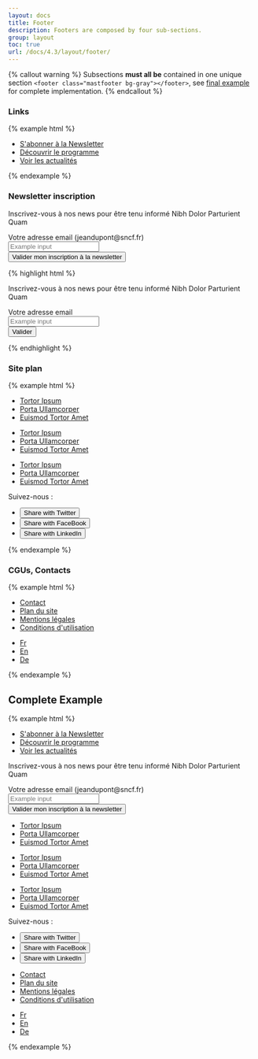 ```yaml
---
layout: docs
title: Footer
description: Footers are composed by four sub-sections.
group: layout
toc: true
url: /docs/4.3/layout/footer/
---
```


{% callout warning %}
Subsections **must all be** contained in one unique section `<footer class="mastfooter bg-gray"></footer>`, see [final example](#complete-example) for complete implementation.
{% endcallout %}

### Links

{% example html %}
<footer class="mastfooter bg-gray">
  <div class="container d-flex flex-column">
    <ul class="mastfooter-links order-2 order-md-1 row text-white gy-5 mb-0">
      <li class="col-12 col-md-4 pb-3 pb-md-0">
	<div class="d-flex align-items-center">
	  <a href="#" class="text-white d-flex align-items-center">
            <i class="icons-large-mail icons-size-50px mr-2" aria-hidden="true"></i>
	    S'abonner à la Newsletter
	    <i class="icons-arrow-next icons-size-x5 ml-2" aria-hidden="true"></i>
	  </a>
	</div>
      </li>
      <li class="col-12 col-md-4 pb-3 pb-md-0">
	<div class="d-flex align-items-center">
	  <a href="#" class="text-white d-flex align-items-center">
	    <i class="icons-large-information icons-size-50px mr-2" aria-hidden="true"></i>
	    Découvrir le programme
	    <i class="icons-arrow-next icons-size-x5 ml-2" aria-hidden="true"></i>
          </a>
	</div>
      </li>
      <li class="col-12 col-md-4">
	<div class="d-flex align-items-center">
	  <a href="#" class="text-white d-flex align-items-center">
	    <i class="icons-large-warning icons-size-50px mr-2" aria-hidden="true"></i>
	    Voir les actualités
	    <i class="icons-arrow-next icons-size-x5 ml-2" aria-hidden="true"></i>
          </a>
	</div>
      </li>
    </ul>
  </div>
</footer>
{% endexample %}

### Newsletter inscription
<div class="bd-example">
<footer class="mastfooter bg-gray">
  <div class="container d-flex flex-column">
    <div class="order-1 order-md-2 row gy-5">
      <div class="col-12 col-lg-6">
        <p class="display-3 text-white mt-4">Inscrivez-vous à nos news pour être tenu informé Nibh Dolor Parturient Quam</p>
      </div>
      <form class="col-12 col-lg-6">
        <div class="form-row">
          <div class="col-12 col-sm-auto flex-sm-fluid gb-3 gb-sm-0">
            <label class="text-white" for="inputEmail1">Votre adresse email (jeandupont@sncf.fr)</label>
            <div class="form-control-container ">
              <input class="form-control form-control-white" id="inputEmail1" placeholder="Example input" type="email">
              <span class="form-control-state"></span>
            </div>
          </div>
          <div class="col-12 col-sm-auto d-flex align-items-end">
            <button type="submit" class="btn btn-primary w-100 w-sm-auto">Valider <span class="sr-only">mon inscription à la newsletter</span></button>
          </div>
        </div>
      </form> 
    </div>
  </div>
</footer>
</div>

{% highlight html %}
<footer class="mastfooter bg-gray">
  <div class="container d-flex flex-column">
    <div class="order-1 order-md-2 row gt-5">
      <div class="col-12 col-lg-6">
        <p class="display-3 text-white mt-4">Inscrivez-vous à nos news pour être tenu informé Nibh Dolor Parturient Quam</p>
      </div>
      <form class="col-12 col-lg-6">
        <div class="form-row">
          <div class="col-12 col-sm-auto flex-sm-fluid gb-3 gb-sm-0">
            <label class="text-white" for="inputEmail1">Votre adresse email</label>
            <div class="form-control-container ">
              <input class="form-control form-control-white" id="inputEmail1" placeholder="Example input" type="email">
              <span class="form-control-state"></span>
            </div>
          </div>
          <div class="col-12 col-sm-auto d-flex align-items-end">
            <button type="submit" class="btn btn-primary w-100 w-sm-auto">Valider</button>
          </div>
        </div>
      </form> 
    </div>
  </div>
</footer>
{% endhighlight %}

### Site plan

{% example html %}
<footer class="mastfooter bg-gray">
  <div class="container d-flex flex-column">
    <div class="order-3 row text-sm gt-5 gb-6 font-weight-medium">
      <ul class="col-12 col-md-3 list-unstyled mb-0">
        <li><a href="#" class="d-flex pb-3 align-items-center text-white">Tortor Ipsum <i class="icons-arrow-next icons-size-x5 ml-2" aria-hidden="true"></i></a></li>
        <li><a href="#" class="d-flex pb-3 align-items-center text-white">Porta Ullamcorper <i class="icons-arrow-next icons-size-x5 ml-2" aria-hidden="true"></i></a></li>
        <li><a href="#" class="d-flex pb-3 pb-md-0 align-items-center text-white">Euismod Tortor Amet <i class="icons-arrow-next icons-size-x5 ml-2" aria-hidden="true"></i></a></li>
      </ul>
      <ul class="col-12 col-md-3 list-unstyled mb-0">
        <li><a href="#" class="d-flex pb-3 align-items-center text-white">Tortor Ipsum <i class="icons-arrow-next icons-size-x5 ml-2" aria-hidden="true"></i></a></li>
        <li><a href="#" class="d-flex pb-3 align-items-center text-white">Porta Ullamcorper <i class="icons-arrow-next icons-size-x5 ml-2" aria-hidden="true"></i></a></li>
        <li><a href="#" class="d-flex pb-3 pb-md-0 align-items-center text-white">Euismod Tortor Amet <i class="icons-arrow-next icons-size-x5 ml-2" aria-hidden="true"></i></a></li>
      </ul>
      <ul class="col-12 col-md-3 list-unstyled mb-0">
        <li><a href="#" class="d-flex pb-3 align-items-center text-white">Tortor Ipsum <i class="icons-arrow-next icons-size-x5 ml-2" aria-hidden="true"></i></a></li>
        <li><a href="#" class="d-flex pb-3 align-items-center text-white">Porta Ullamcorper <i class="icons-arrow-next icons-size-x5 ml-2" aria-hidden="true"></i></a></li>
        <li><a href="#" class="d-flex align-items-center text-white">Euismod Tortor Amet <i class="icons-arrow-next icons-size-x5 ml-2" aria-hidden="true"></i></a></li>
      </ul>
      <div class="col-12 col-md-3 gt-5 gt-md-0">
        <div class="pb-2 text-white">Suivez-nous :</div>
        <ul class="d-flex list-unstyled mb-0">
          <li class="pr-2">
            <button type="button" class="btn-rounded btn-color-footer"><span class="sr-only">Share with Twitter</span><i class="icons-twitter" aria-hidden="true"></i></button>
          </li>
          <li class="pr-2">
            <button type="button" class="btn-rounded btn-color-footer"><span class="sr-only">Share with FaceBook</span><i class="icons-facebook" aria-hidden="true"></i></button>
          </li>
          <li>
            <button type="button" class="btn-rounded btn-color-footer"><span class="sr-only">Share with LinkedIn</span><i class="icons-instagram" aria-hidden="true"></i></button>
          </li>
        </ul>
      </div>
    </div>
  </div>
</footer>
{% endexample %}

### CGUs, Contacts

{% example html %}
<footer class="mastfooter bg-gray" role="contentinfo">
  <div class="container d-flex flex-column">
    <div class="order-4 d-flex flex-column flex-md-row justify-content-between gy-4">
      <ul class="row flex-column flex-md-row list-unstyled mb-0">
        <li class="col-auto pb-3 pb-md-0">
          <a href="#" class="text-gray300">Contact</a>
        </li>
        <li class="col-auto pb-3 pb-md-0">
          <a href="#" class="text-gray300">Plan du site</a>
        </li>
        <li class="col-auto pb-3 pb-md-0">
          <a href="#" class="text-gray300">Mentions légales</a>
        </li>
        <li class="col-auto pb-3 pb-md-0">
          <a href="#" class="text-gray300">Conditions d'utilisation</a>
        </li>
      </ul>
      <ul class="mastfooter-lang pt-2 pt-md-0 mb-0 list-unstyled">
        <li><a href="#" class="text-gray300 active" title="Fr langue active"><img alt="" src="/assets/img/flags/french.svg" class="gr-2">Fr</a></li>
        <li><a href="#" class="text-gray300" title="En langue"><img alt="" src="/assets/img/flags/english.svg" class="d-none gr-3">En</a></li>
        <li><a href="#" class="text-gray300" title="De langue"><img alt="" src="/assets/img/flags/german.svg" class="d-none gr-3">De</a></li>
      </ul>
    </div>
  </div>
</footer>
{% endexample %}

## Complete Example

{% example html %}
<footer class="mastfooter bg-gray" role="contentinfo">
  <div class="container d-flex flex-column">
    <ul class="mastfooter-links order-2 order-md-1 row text-white gy-5 mb-0">
      <li class="col-12 col-md-4 pb-3 pb-md-0">
        <div class="d-flex align-items-center">
          <a href="#" class="text-white d-flex align-items-center">
                  <i class="icons-large-mail icons-size-50px mr-2" aria-hidden="true"></i>
            S'abonner à la Newsletter
            <i class="icons-arrow-next icons-size-x5 ml-2" aria-hidden="true"></i>
          </a>
        </div>
      </li>
      <li class="col-12 col-md-4 pb-3 pb-md-0">
        <div class="d-flex align-items-center">
          <a href="#" class="text-white d-flex align-items-center">
            <i class="icons-large-information icons-size-50px mr-2" aria-hidden="true"></i>
            Découvrir le programme
            <i class="icons-arrow-next icons-size-x5 ml-2" aria-hidden="true"></i>
          </a>
        </div>
      </li>
      <li class="col-12 col-md-4">
        <div class="d-flex align-items-center">
          <a href="#" class="text-white d-flex align-items-center">
            <i class="icons-large-warning icons-size-50px mr-2" aria-hidden="true"></i>
            Voir les actualités
            <i class="icons-arrow-next icons-size-x5 ml-2" aria-hidden="true"></i>
          </a>
        </div>
      </li>
    </ul>
    <div class="order-1 order-md-2 row gy-5">
      <div class="col-12 col-lg-6">
        <p class="display-3 text-white mt-4">Inscrivez-vous à nos news pour être tenu informé Nibh Dolor Parturient Quam</p>
      </div>
      <form class="col-12 col-lg-6">
        <div class="form-row">
          <div class="col-12 col-sm-auto flex-sm-fluid gb-3 gb-sm-0">
            <label class="text-white" for="inputEmail2">Votre adresse email (jeandupont@sncf.fr)</label>
            <div class="form-control-container ">
              <input class="form-control form-control-white" id="inputEmail2" placeholder="Example input" type="email">
              <span class="form-control-state"></span>
            </div>
          </div>
          <div class="col-12 col-sm-auto d-flex align-items-end">
            <button type="submit" class="btn btn-primary w-100 w-sm-auto">Valider <span class="sr-only">mon inscription à la newsletter</span></button>
          </div>
        </div>
      </form> 
    </div>
    <div class="order-3 row text-sm gt-5 gb-6 font-weight-medium">
      <ul class="col-12 col-md-3 list-unstyled mb-0">
        <li><a href="#" class="d-flex pb-3 align-items-center text-white">Tortor Ipsum <i class="icons-arrow-next icons-size-x5 ml-2" aria-hidden="true"></i></a></li>
        <li><a href="#" class="d-flex pb-3 align-items-center text-white">Porta Ullamcorper <i class="icons-arrow-next icons-size-x5 ml-2" aria-hidden="true"></i></a></li>
        <li><a href="#" class="d-flex pb-3 pb-md-0 align-items-center text-white">Euismod Tortor Amet <i class="icons-arrow-next icons-size-x5 ml-2" aria-hidden="true"></i></a></li>
      </ul>
      <ul class="col-12 col-md-3 list-unstyled mb-0">
        <li><a href="#" class="d-flex pb-3 align-items-center text-white">Tortor Ipsum <i class="icons-arrow-next icons-size-x5 ml-2" aria-hidden="true"></i></a></li>
        <li><a href="#" class="d-flex pb-3 align-items-center text-white">Porta Ullamcorper <i class="icons-arrow-next icons-size-x5 ml-2" aria-hidden="true"></i></a></li>
        <li><a href="#" class="d-flex pb-3 pb-md-0 align-items-center text-white">Euismod Tortor Amet <i class="icons-arrow-next icons-size-x5 ml-2" aria-hidden="true"></i></a></li>
      </ul>
      <ul class="col-12 col-md-3 list-unstyled mb-0">
        <li><a href="#" class="d-flex pb-3 align-items-center text-white">Tortor Ipsum <i class="icons-arrow-next icons-size-x5 ml-2" aria-hidden="true"></i></a></li>
        <li><a href="#" class="d-flex pb-3 align-items-center text-white">Porta Ullamcorper <i class="icons-arrow-next icons-size-x5 ml-2" aria-hidden="true"></i></a></li>
        <li><a href="#" class="d-flex align-items-center text-white">Euismod Tortor Amet <i class="icons-arrow-next icons-size-x5 ml-2" aria-hidden="true"></i></a></li>
      </ul>
      <div class="col-12 col-md-3 gt-5 gt-md-0">
        <div class="pb-2 text-white">Suivez-nous :</div>
        <ul class="d-flex list-unstyled mb-0">
          <li class="pr-2">
            <button type="button" class="btn-rounded btn-color-footer"><span class="sr-only">Share with Twitter</span><i class="icons-twitter" aria-hidden="true"></i></button>
          </li>
          <li class="pr-2">
            <button type="button" class="btn-rounded btn-color-footer"><span class="sr-only">Share with FaceBook</span><i class="icons-facebook" aria-hidden="true"></i></button>
          </li>
          <li>
            <button type="button" class="btn-rounded btn-color-footer"><span class="sr-only">Share with LinkedIn</span><i class="icons-circle-linkedin" aria-hidden="true"></i></button>
          </li>
        </ul>
      </div>
    </div>
    <div class="order-4 d-flex flex-column flex-md-row justify-content-between gy-4">
      <ul class="row flex-column flex-md-row list-unstyled mb-0">
        <li class="col-auto pb-3 pb-md-0">
          <a href="#" class="text-gray300">Contact</a>
        </li>
        <li class="col-auto pb-3 pb-md-0">
          <a href="#" class="text-gray300">Plan du site</a>
        </li>
        <li class="col-auto pb-3 pb-md-0">
          <a href="#" class="text-gray300">Mentions légales</a>
        </li>
        <li class="col-auto pb-3 pb-md-0">
          <a href="#" class="text-gray300">Conditions d'utilisation</a>
        </li>
      </ul>
      <ul class="mastfooter-lang pt-2 pt-md-0 mb-0 list-unstyled">
        <li><a href="#" class="text-gray300 active" title="Fr langue active"><img alt="" src="/assets/img/flags/french.svg" class="gr-2">Fr</a></li>
        <li><a href="#" class="text-gray300" title="En langue"><img alt="" src="/assets/img/flags/english.svg" class="d-none gr-3">En</a></li>
        <li><a href="#" class="text-gray300" title="De langue"><img alt="" src="/assets/img/flags/german.svg" class="d-none gr-3">De</a></li>
      </ul>
    </div>
  </div>
</footer>
{% endexample %}
